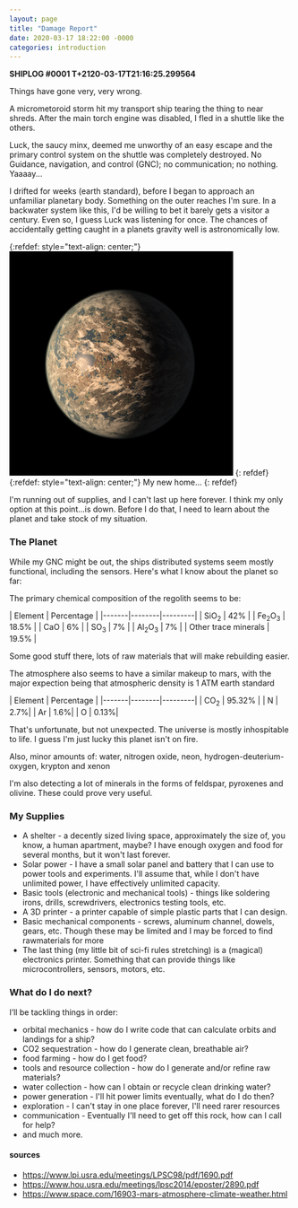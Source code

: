 ```yaml
---
layout: page
title: "Damage Report"
date: 2020-03-17 18:22:00 -0000
categories: introduction
---
```


**SHIPLOG #0001 T+2120-03-17T21:16:25.299564**

Things have gone very, very wrong.

A micrometoroid storm hit my transport ship tearing the thing to near shreds.  After the main torch engine was disabled, I fled in a shuttle like the others.

Luck, the saucy minx, deemed me unworthy of an easy escape and the primary control system on the shuttle was completely destroyed.  No Guidance, navigation, and control (GNC); no communication; no nothing. Yaaaay...

I drifted for weeks (earth standard), before I began to approach an unfamiliar planetary body.  Something on the outer reaches I'm sure. In a backwater system like this, I'd be willing to bet it barely gets a visitor a century.  Even so, I guess Luck was listening for once.  The chances of accidentally getting caught in a planets gravity well is astronomically low. 

{:refdef: style="text-align: center;"}
![my new home](/_assets/introduction/TRAPPIST-1e_artist_impression_2018_small.png)
{: refdef}
{:refdef: style="text-align: center;"}
My new home...
{: refdef}

I'm running out of supplies, and I can't last up here forever.  I think my only option at this point...is down.  Before I do that, I need to learn about the planet and take stock of my situation.


### The Planet
While my GNC might be out, the ships distributed systems seem mostly functional, including the sensors.  Here's what I know about the planet so far:

The primary chemical composition of the regolith seems to be:

| Element | Percentage |
|-------|--------|---------|
| SiO<sub>2</sub> | 42% |
| Fe<sub>2</sub>O<sub>3</sub> | 18.5% |
| CaO | 6% |
| SO<sub>3</sub> | 7% |
| Al<sub>2</sub>O<sub>3</sub> | 7% |
| Other trace minerals | 19.5% |

Some good stuff there, lots of raw materials that will make rebuilding easier.  

The atmosphere also seems to have a similar makeup to mars, with the major expection being that atmospheric density is 1 ATM earth standard

| Element | Percentage |
|-------|--------|---------|
| CO<sub>2</sub> | 95.32% |
| N | 2.7%|
| Ar | 1.6%|
| O | 0.13%|

That's unfortunate, but not unexpected.  The universe is mostly inhospitable to life.  I guess I'm just lucky this planet isn't on fire.

Also, minor amounts of: water, nitrogen oxide, neon, hydrogen-deuterium-oxygen, krypton and xenon

I'm also detecting a lot of minerals in the forms of feldspar, pyroxenes and olivine.  These could prove very useful.

### My Supplies
* A shelter - a decently sized living space, approximately the size of, you know, a human apartment, maybe?  I have enough oxygen and food for several months, but it won't last forever.
* Solar power - I have a small solar panel and battery that I can use to power tools and experiments.  I'll assume that, while I don't have unlimited power, I have effectively unlimited capacity.
* Basic tools (electronic and mechanical tools) - things like soldering irons, drills, screwdrivers, electronics testing tools, etc.
* A 3D printer - a printer capable of simple plastic parts that I can design.
* Basic mechanical components - screws, aluminum channel, dowels, gears, etc.  Though these may be limited and I may be forced to find rawmaterials for more
* The last thing (my little bit of sci-fi rules stretching) is a (magical) electronics printer.  Something that can provide things like microcontrollers, sensors, motors, etc.

### What do I do next?
I’ll be tackling things in order:
* orbital mechanics - how do I write code that can calculate orbits and landings for a ship?
* CO2 sequestration - how do I generate clean, breathable air?
* food farming - how do I get food?
* tools and resource collection - how do I generate and/or refine raw materials?
* water collection - how can I obtain or recycle clean drinking water?
* power generation - I'll hit power limits eventually, what do I do then?
* exploration - I can't stay in one place forever, I'll need rarer resources
* communication - Eventually I'll need to get off this rock, how can I call for help?
* and much more.




#### sources
* https://www.lpi.usra.edu/meetings/LPSC98/pdf/1690.pdf
* https://www.hou.usra.edu/meetings/lpsc2014/eposter/2890.pdf
* https://www.space.com/16903-mars-atmosphere-climate-weather.html